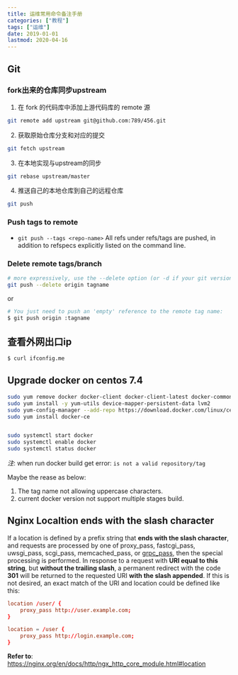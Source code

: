 ```yaml
---
title: 运维常用命令备注手册
categories: ["教程"]
tags: ["运维"]
date: 2019-01-01
lastmod: 2020-04-16
---
```


## Git

### fork出来的仓库同步upstream

1. 在 fork 的代码库中添加上游代码库的 remote 源

```sh
git remote add upstream git@github.com:789/456.git
```

2. 获取原始仓库分支和对应的提交

```sh
git fetch upstream
```

3. 在本地实现与upstream的同步

```sh
git rebase upstream/master
```

4. 推送自己的本地仓库到自己的远程仓库

```sh
git push
```

### Push tags to remote

* `git push --tags <repo-name>`  All refs under refs/tags are pushed, in addition to refspecs explicitly listed on the command line.


### Delete remote tags/branch

```sh
# more expressively, use the --delete option (or -d if your git version is older than 1.8.0)
git push --delete origin tagname
```

or 

```sh
# You just need to push an 'empty' reference to the remote tag name:
$ git push origin :tagname
```

## 查看外网出口ip

```sh
$ curl ifconfig.me
```

## Upgrade docker on centos 7.4

```sh
sudo yum remove docker docker-client docker-client-latest docker-common docker-latest docker-latest-logrotate docker-logrotate docker-selinux  docker-engine-selinux docker-engine
sudo yum install -y yum-utils device-mapper-persistent-data lvm2
sudo yum-config-manager --add-repo https://download.docker.com/linux/centos/docker-ce.repo
sudo yum install docker-ce


sudo systemctl start docker
sudo systemctl enable docker
sudo systemctl status docker
```

_注_: when run docker build get error: `is not a valid repository/tag`

Maybe the rease as below:
1. The tag name not allowing uppercase characters.
2. current docker version not support multiple stages build.


## Nginx Localtion ends with the slash character 

If a location is defined by a prefix string that __ends with the slash character__, and requests are processed by one of proxy_pass, fastcgi_pass, uwsgi_pass, scgi_pass, memcached_pass, or [grpc_pass](https://nginx.org/en/docs/http/ngx_http_grpc_module.html#grpc_pass), then the special processing is performed. In response to a request with __URI equal to this string__, but __without the trailing slash__, a permanent redirect with the code __301__ will be returned to the requested URI __with the slash appended__. If this is not desired, an exact match of the URI and location could be defined like this:

```conf
location /user/ {
    proxy_pass http://user.example.com;
}

location = /user {
    proxy_pass http://login.example.com;
}
```

__Refer to__: https://nginx.org/en/docs/http/ngx_http_core_module.html#location